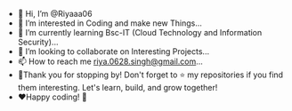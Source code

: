 - 👋 Hi, I’m @Riyaaa06
- 👀 I’m interested in Coding and make new Things...
- 🌱 I’m currently learning Bsc-IT (Cloud Technology and Information Security)...
- 💞️ I’m looking to collaborate on Interesting Projects...
- 📫 How to reach me riya.0628.singh@gmail.com...
- 👏Thank you for stopping by! Don't forget to ⭐️ my repositories if you find them interesting. Let's learn, build, and grow together!
- ❤️Happy coding! 🚀


<!---
Riyaaa06/Riyaaa06 is a ✨ special ✨ repository because its `README.md` (this file) appears on your GitHub profile.
You can click the Preview link to take a look at your changes.
--->
